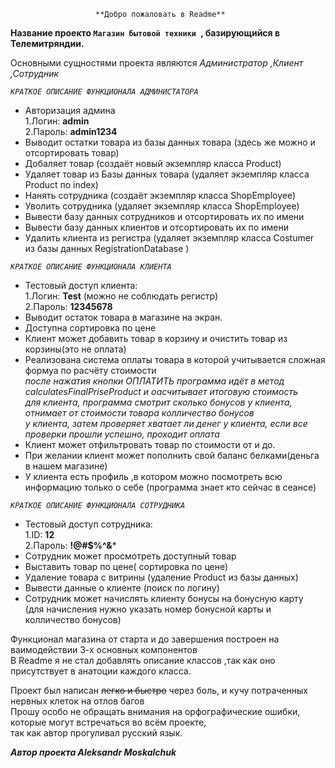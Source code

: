                        **Добро пожаловать в Readme** 

**Название проекто `Магазин бытовой техники `, базирующийся в Телемитряндии.**

Основными сущностями проекта являются _Администратор ,Клиент ,Сотрудник_<br>

_`КРАТКОЕ ОПИСАНИЕ ФУНКЦИОНАЛА АДМИНИСТАТОРА`_
- Авторизация админа <br>
  1.Логин: **admin**<br>
  2.Пароль: **admin1234**<br>
- Выводит остатки товара из базы данных товара (здесь же можно и отсортировать товар)<br>
- Добаляет товар (создаёт новый экземпляр класса Product)<br>
- Удаляет товар из Базы данных товара (удаляет экземпляр класса Product по index)<br>
- Нанять сотрудника (создаёт экземпляр класса ShopEmployee)<br>
- Уволить сотрудника (удаляет экземпляр класса ShopEmployee)<br>
- Вывести базу данных сотрудников и отсортировать их по имени<br>
- Вывести базу данных клиентов и отсортировать их по имени<br>
- Удалить клиента из регистра (удаляет экземпляр класса Costumer из базы данных RegistrationDatabase )

_`КРАТКОЕ ОПИСАНИЕ ФУНКЦИОНАЛА КЛИЕНТА`_<br>
- Тестовый доступ клиента:<br>
  1.Логин: **Test** (можно не соблюдать регистр)  
  2.Пароль: **12345678**<br>
- Выводит остаток товара в магазине на экран.
- Доступна сортировка по цене
- Клиент может добавить товар в корзину и очистить товар из корзины(это не оплата)
- Реализована система оплаты товара в которой учитывается сложная формуа по расчёту стоимости<br>
 _после нажатия кнопки ОПЛАТИТЬ программа идёт в метод calculatesFinalPriseProduct и оасчитывает итоговую стоимость<br>
 для клиента, программа смотрит сколько бонусов у клиента, отнимает от стоимости товара колличество бонусов<br>
  у клиента, затем проверяет хватает ли денег у клиента, если все проверки прошли успешно, проходит оплата_
- Клиент может отфильтровать товар по стоимости от и до.
- При желании клиент может пополнить свой баланс белками(деньга в нашем магазине)
- У клиента есть профиль ,в котором можно посмотреть всю информацию только о себе (программа знает кто сейчас в сеансе)

_`КРАТКОЕ ОПИСАНИЕ ФУНКЦИОНАЛА СОТРУДНИКА`_<br>
- Тестовый доступ сотрудника:<br>
  1.ID: **12**  
  2.Пароль: **!@#$%^&***<br>
- Сотрудник может просмотреть доступный товар
- Выставить товар по цене( сортировка по цене)
- Удаление товара с витрины (удаление Product из базы данных)
- Вывести данные о клиенте (поиск по логину)
- Сотрудник может начислять клиенту бонусы на бонусную карту<br>(для начисления нужно указать номер бонусной карты и колличество бонусов)

Функционал магазина от старта и до завершения построен на ваимодействии 3-х основных компонентов<br>
В Readme я не стал добавлять описание  классов ,так как оно присутствует в анатоции каждого класса.

Проект был написан ~~легко и быстро~~ через боль, и кучу потраченных нервных клеток на отлов багов <br>
Прошу особо не обращать внимания на орфографические ошибки, которые могут встречаться во всём проекте,<br>
так как автор прогуливал русский язык.

**_Автор проекта Aleksandr Moskalchuk_**
